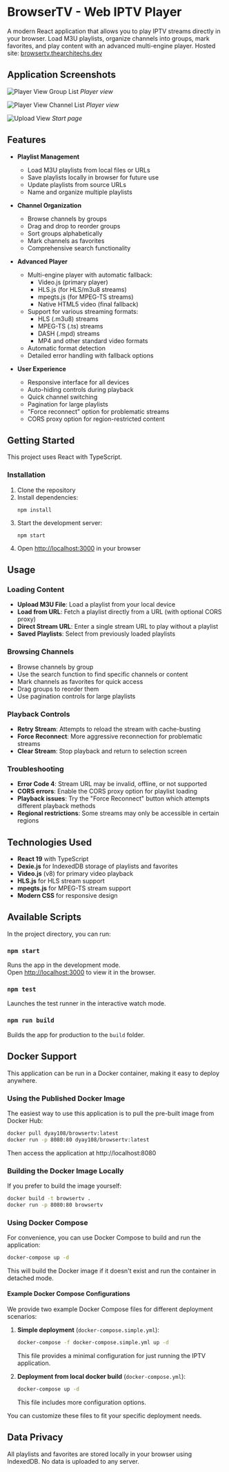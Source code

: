 # BrowserTV - Web IPTV Player

A modern React application that allows you to play IPTV streams directly in your browser. Load M3U playlists, organize channels into groups, mark favorites, and play content with an advanced multi-engine player.
Hosted site: [browsertv.thearchitechs.dev](https://browsertv.thearchitechs.dev/)

## Application Screenshots

![Player View Group List](screenshots/group_list.png)
*Player view*

![Player View Channel List](screenshots/channel_list.png)
*Player view*

![Upload View](screenshots/start.png)
*Start page*

## Features

- **Playlist Management**
  - Load M3U playlists from local files or URLs
  - Save playlists locally in browser for future use
  - Update playlists from source URLs
  - Name and organize multiple playlists
  
- **Channel Organization**
  - Browse channels by groups
  - Drag and drop to reorder groups
  - Sort groups alphabetically
  - Mark channels as favorites
  - Comprehensive search functionality
  
- **Advanced Player**
  - Multi-engine player with automatic fallback:
    - Video.js (primary player)
    - HLS.js (for HLS/m3u8 streams)
    - mpegts.js (for MPEG-TS streams)
    - Native HTML5 video (final fallback)
  - Support for various streaming formats:
    - HLS (.m3u8) streams
    - MPEG-TS (.ts) streams
    - DASH (.mpd) streams
    - MP4 and other standard video formats
  - Automatic format detection
  - Detailed error handling with fallback options
  
- **User Experience**
  - Responsive interface for all devices
  - Auto-hiding controls during playback
  - Quick channel switching
  - Pagination for large playlists
  - "Force reconnect" option for problematic streams
  - CORS proxy option for region-restricted content

## Getting Started

This project uses React with TypeScript.

### Installation

1. Clone the repository
2. Install dependencies:
   ```
   npm install
   ```
3. Start the development server:
   ```
   npm start
   ```
4. Open [http://localhost:3000](http://localhost:3000) in your browser

## Usage

### Loading Content

- **Upload M3U File**: Load a playlist from your local device
- **Load from URL**: Fetch a playlist directly from a URL (with optional CORS proxy)
- **Direct Stream URL**: Enter a single stream URL to play without a playlist
- **Saved Playlists**: Select from previously loaded playlists

### Browsing Channels

- Browse channels by group
- Use the search function to find specific channels or content
- Mark channels as favorites for quick access
- Drag groups to reorder them
- Use pagination controls for large playlists

### Playback Controls

- **Retry Stream**: Attempts to reload the stream with cache-busting
- **Force Reconnect**: More aggressive reconnection for problematic streams
- **Clear Stream**: Stop playback and return to selection screen

### Troubleshooting

- **Error Code 4**: Stream URL may be invalid, offline, or not supported
- **CORS errors**: Enable the CORS proxy option for playlist loading
- **Playback issues**: Try the "Force Reconnect" button which attempts different playback methods
- **Regional restrictions**: Some streams may only be accessible in certain regions

## Technologies Used

- **React 19** with TypeScript
- **Dexie.js** for IndexedDB storage of playlists and favorites
- **Video.js** (v8) for primary video playback
- **HLS.js** for HLS stream support
- **mpegts.js** for MPEG-TS stream support
- **Modern CSS** for responsive design

## Available Scripts

In the project directory, you can run:

### `npm start`

Runs the app in the development mode.\
Open [http://localhost:3000](http://localhost:3000) to view it in the browser.

### `npm test`

Launches the test runner in the interactive watch mode.

### `npm run build`

Builds the app for production to the `build` folder.

## Docker Support

This application can be run in a Docker container, making it easy to deploy anywhere.

### Using the Published Docker Image

The easiest way to use this application is to pull the pre-built image from Docker Hub:

```bash
docker pull dyay108/browsertv:latest
docker run -p 8080:80 dyay108/browsertv:latest
```

Then access the application at http://localhost:8080

### Building the Docker Image Locally

If you prefer to build the image yourself:

```bash
docker build -t browsertv .
docker run -p 8080:80 browsertv
```

### Using Docker Compose

For convenience, you can use Docker Compose to build and run the application:

```bash
docker-compose up -d
```

This will build the Docker image if it doesn't exist and run the container in detached mode.

#### Example Docker Compose Configurations

We provide two example Docker Compose files for different deployment scenarios:

1. **Simple deployment** (`docker-compose.simple.yml`):
   ```bash
   docker-compose -f docker-compose.simple.yml up -d
   ```
   This file provides a minimal configuration for just running the IPTV application.

2. **Deployment from local docker build** (`docker-compose.yml`):
   ```bash
   docker-compose up -d
   ```
   This file includes more configuration options.
   
You can customize these files to fit your specific deployment needs.

## Data Privacy

All playlists and favorites are stored locally in your browser using IndexedDB. No data is uploaded to any server.
